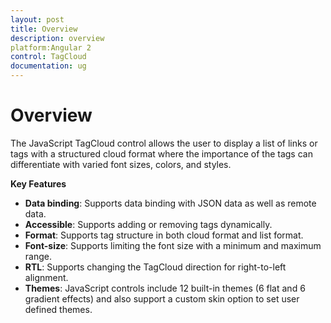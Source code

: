```yaml
---
layout: post
title: Overview
description: overview
platform:Angular 2
control: TagCloud
documentation: ug
---
```


# Overview

The JavaScript TagCloud control allows the user to display a list of links or tags with a structured cloud format where the importance of the tags can differentiate with varied font sizes, colors, and styles.

**Key Features**

* **Data binding**: Supports data binding with JSON data as well as remote data.
* **Accessible**: Supports adding or removing tags dynamically.
* **Format**: Supports tag structure in both cloud format and list format.
* **Font-size**: Supports limiting the font size with a minimum and maximum range.
* **RTL**: Supports changing the TagCloud direction for right-to-left alignment.
* **Themes**: JavaScript controls include 12 built-in themes (6 flat and 6 gradient effects) and also support a custom skin option to set user defined themes.